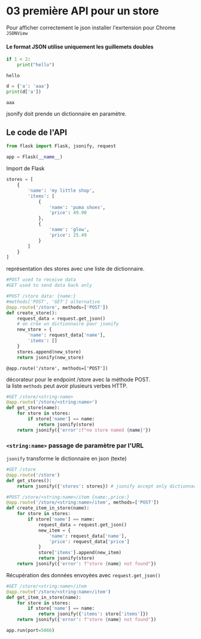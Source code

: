 
# 03 première API pour un store

Pour afficher correctement le json installer l'exrtension pour Chrome `JSONView`

#### Le format JSON utilise **uniquement** les guillemets doubles


```python
if 1 < 2:
    print("hello")
```

    hello



```python
d = {'a': 'aaa'}
print(d['a'])
```

    aaa


jsonify doit prende un dictionnaire en paramètre.

## Le code de l'API 


```python
from flask import Flask, jsonify, request

app = Flask(__name__)
```

Import de Flask


```python
stores = [
    {
        'name': 'my little shop',
        'items': [
            {
                'name': 'puma shoes',
                'price': 49.90
            },
            {
                'name': 'glow',
                'price': 25.49
            }
        ]
    }
]
```

représentation des stores avec une liste de dictionnaire.


```python
#POST used to receive data
#GET used to send data back only

#POST /store data: {name:}
#methods['POST', 'GET'] alternative
@app.route('/store', methods=['POST'])
def create_store():
    request_data = request.get_json()
    # on crée un dictionnaire pour jsonify
    new_store = {
        'name': request_data['name'],
        'items': []
    }
    stores.append(new_store)
    return jsonify(new_store)
```

```
@app.route('/store', methods=['POST'])
```
décorateur pour le endpoint /store avec la méthode POST.  
la liste ``methods`` peut avoir plusieurs verbes HTTP.  


```python
#GET /store/<string:name>
@app.route('/store/<string:name>')
def get_store(name):
    for store in stores:
        if store['name'] == name:
            return jsonify(store)
    return jsonify({'error':f"no store named {name}"})
```

### ``<string:name>`` passage de paramètre par l'URL  
``jsonify`` transforme le dictionnaire en json (texte)


```python
#GET /store
@app.route('/store')
def get_stores():
    return jsonify({'stores': stores}) # jsonify accept only dictionnary
```


```python
#POST /store/<string:name>/item {name:,price:}
@app.route('/store/<string:name>/item', methods=['POST'])
def create_item_in_store(name):
    for store in stores:
        if store['name'] == name:
            request_data = request.get_json()
            new_item = {
                'name': request_data['name'],
                'price': request_data['price']
            }
            store['items'].append(new_item)
            return jsonify(store)
    return jsonify({'error': f"store {name} not found"})
```

Récupération des données envoyées avec ``request.get_json()``


```python
#GET /store/<string:name>/item
@app.route('/store/<string:name>/item')
def get_item_in_store(name):
    for store in stores:
        if store['name'] == name:
            return jsonify({'items': store['items']})
    return jsonify({'error': f"store {name} not found"})

app.run(port=5066)
```



